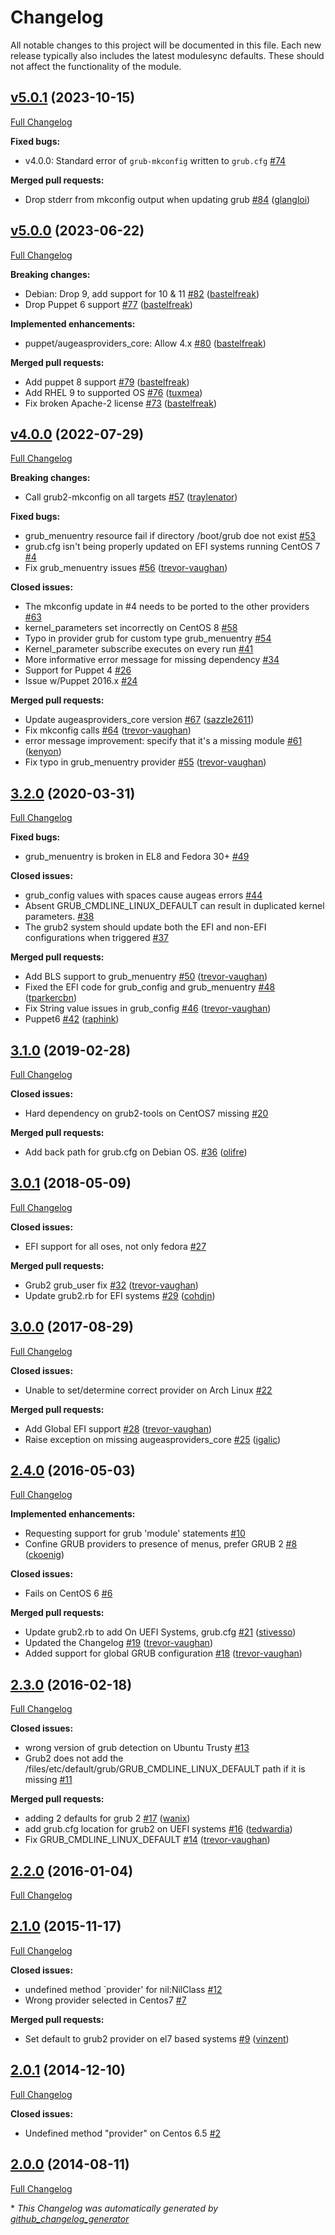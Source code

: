 # Changelog

All notable changes to this project will be documented in this file.
Each new release typically also includes the latest modulesync defaults.
These should not affect the functionality of the module.

## [v5.0.1](https://github.com/voxpupuli/puppet-augeasproviders_grub/tree/v5.0.1) (2023-10-15)

[Full Changelog](https://github.com/voxpupuli/puppet-augeasproviders_grub/compare/v5.0.0...v5.0.1)

**Fixed bugs:**

- v4.0.0: Standard error of `grub-mkconfig` written to `grub.cfg` [\#74](https://github.com/voxpupuli/puppet-augeasproviders_grub/issues/74)

**Merged pull requests:**

- Drop stderr from mkconfig output when updating grub  [\#84](https://github.com/voxpupuli/puppet-augeasproviders_grub/pull/84) ([glangloi](https://github.com/glangloi))

## [v5.0.0](https://github.com/voxpupuli/puppet-augeasproviders_grub/tree/v5.0.0) (2023-06-22)

[Full Changelog](https://github.com/voxpupuli/puppet-augeasproviders_grub/compare/v4.0.0...v5.0.0)

**Breaking changes:**

- Debian: Drop 9, add support for 10 & 11 [\#82](https://github.com/voxpupuli/puppet-augeasproviders_grub/pull/82) ([bastelfreak](https://github.com/bastelfreak))
- Drop Puppet 6 support [\#77](https://github.com/voxpupuli/puppet-augeasproviders_grub/pull/77) ([bastelfreak](https://github.com/bastelfreak))

**Implemented enhancements:**

- puppet/augeasproviders\_core: Allow 4.x [\#80](https://github.com/voxpupuli/puppet-augeasproviders_grub/pull/80) ([bastelfreak](https://github.com/bastelfreak))

**Merged pull requests:**

- Add puppet 8 support [\#79](https://github.com/voxpupuli/puppet-augeasproviders_grub/pull/79) ([bastelfreak](https://github.com/bastelfreak))
- Add RHEL 9 to supported OS [\#76](https://github.com/voxpupuli/puppet-augeasproviders_grub/pull/76) ([tuxmea](https://github.com/tuxmea))
- Fix broken Apache-2 license [\#73](https://github.com/voxpupuli/puppet-augeasproviders_grub/pull/73) ([bastelfreak](https://github.com/bastelfreak))

## [v4.0.0](https://github.com/voxpupuli/puppet-augeasproviders_grub/tree/v4.0.0) (2022-07-29)

[Full Changelog](https://github.com/voxpupuli/puppet-augeasproviders_grub/compare/3.2.0...v4.0.0)

**Breaking changes:**

- Call grub2-mkconfig on all targets [\#57](https://github.com/voxpupuli/puppet-augeasproviders_grub/pull/57) ([traylenator](https://github.com/traylenator))

**Fixed bugs:**

- grub\_menuentry resource fail if directory /boot/grub doe not exist [\#53](https://github.com/voxpupuli/puppet-augeasproviders_grub/issues/53)
- grub.cfg isn't being properly updated on EFI systems running CentOS 7 [\#4](https://github.com/voxpupuli/puppet-augeasproviders_grub/issues/4)
- Fix grub\_menuentry issues [\#56](https://github.com/voxpupuli/puppet-augeasproviders_grub/pull/56) ([trevor-vaughan](https://github.com/trevor-vaughan))

**Closed issues:**

- The mkconfig update in \#4 needs to be ported to the other providers [\#63](https://github.com/voxpupuli/puppet-augeasproviders_grub/issues/63)
- kernel\_parameters set incorrectly on CentOS 8 [\#58](https://github.com/voxpupuli/puppet-augeasproviders_grub/issues/58)
- Typo in provider grub for custom type grub\_menuentry [\#54](https://github.com/voxpupuli/puppet-augeasproviders_grub/issues/54)
- Kernel\_parameter subscribe executes on every run [\#41](https://github.com/voxpupuli/puppet-augeasproviders_grub/issues/41)
- More informative error message for missing dependency [\#34](https://github.com/voxpupuli/puppet-augeasproviders_grub/issues/34)
- Support for Puppet 4 [\#26](https://github.com/voxpupuli/puppet-augeasproviders_grub/issues/26)
- Issue w/Puppet 2016.x [\#24](https://github.com/voxpupuli/puppet-augeasproviders_grub/issues/24)

**Merged pull requests:**

- Update augeasproviders\_core version [\#67](https://github.com/voxpupuli/puppet-augeasproviders_grub/pull/67) ([sazzle2611](https://github.com/sazzle2611))
- Fix mkconfig calls [\#64](https://github.com/voxpupuli/puppet-augeasproviders_grub/pull/64) ([trevor-vaughan](https://github.com/trevor-vaughan))
- error message improvement: specify that it's a missing module [\#61](https://github.com/voxpupuli/puppet-augeasproviders_grub/pull/61) ([kenyon](https://github.com/kenyon))
- Fix typo in grub\_menuentry provider [\#55](https://github.com/voxpupuli/puppet-augeasproviders_grub/pull/55) ([trevor-vaughan](https://github.com/trevor-vaughan))

## [3.2.0](https://github.com/voxpupuli/puppet-augeasproviders_grub/tree/3.2.0) (2020-03-31)

[Full Changelog](https://github.com/voxpupuli/puppet-augeasproviders_grub/compare/3.1.0...3.2.0)

**Fixed bugs:**

- grub\_menuentry is broken in EL8 and Fedora 30+ [\#49](https://github.com/voxpupuli/puppet-augeasproviders_grub/issues/49)

**Closed issues:**

- grub\_config values with spaces cause augeas errors [\#44](https://github.com/voxpupuli/puppet-augeasproviders_grub/issues/44)
- Absent GRUB\_CMDLINE\_LINUX\_DEFAULT can result in duplicated kernel parameters. [\#38](https://github.com/voxpupuli/puppet-augeasproviders_grub/issues/38)
- The grub2 system should update both the EFI and non-EFI configurations when triggered [\#37](https://github.com/voxpupuli/puppet-augeasproviders_grub/issues/37)

**Merged pull requests:**

- Add BLS support to grub\_menuentry [\#50](https://github.com/voxpupuli/puppet-augeasproviders_grub/pull/50) ([trevor-vaughan](https://github.com/trevor-vaughan))
- Fixed the EFI code for grub\_config and grub\_menuentry [\#48](https://github.com/voxpupuli/puppet-augeasproviders_grub/pull/48) ([tparkercbn](https://github.com/tparkercbn))
- Fix String value issues in grub\_config [\#46](https://github.com/voxpupuli/puppet-augeasproviders_grub/pull/46) ([trevor-vaughan](https://github.com/trevor-vaughan))
- Puppet6 [\#42](https://github.com/voxpupuli/puppet-augeasproviders_grub/pull/42) ([raphink](https://github.com/raphink))

## [3.1.0](https://github.com/voxpupuli/puppet-augeasproviders_grub/tree/3.1.0) (2019-02-28)

[Full Changelog](https://github.com/voxpupuli/puppet-augeasproviders_grub/compare/3.0.1...3.1.0)

**Closed issues:**

- Hard dependency on grub2-tools on CentOS7 missing [\#20](https://github.com/voxpupuli/puppet-augeasproviders_grub/issues/20)

**Merged pull requests:**

- Add back path for grub.cfg on Debian OS. [\#36](https://github.com/voxpupuli/puppet-augeasproviders_grub/pull/36) ([olifre](https://github.com/olifre))

## [3.0.1](https://github.com/voxpupuli/puppet-augeasproviders_grub/tree/3.0.1) (2018-05-09)

[Full Changelog](https://github.com/voxpupuli/puppet-augeasproviders_grub/compare/3.0.0...3.0.1)

**Closed issues:**

- EFI support for all oses, not only fedora [\#27](https://github.com/voxpupuli/puppet-augeasproviders_grub/issues/27)

**Merged pull requests:**

- Grub2 grub\_user fix [\#32](https://github.com/voxpupuli/puppet-augeasproviders_grub/pull/32) ([trevor-vaughan](https://github.com/trevor-vaughan))
- Update grub2.rb for EFI systems [\#29](https://github.com/voxpupuli/puppet-augeasproviders_grub/pull/29) ([cohdjn](https://github.com/cohdjn))

## [3.0.0](https://github.com/voxpupuli/puppet-augeasproviders_grub/tree/3.0.0) (2017-08-29)

[Full Changelog](https://github.com/voxpupuli/puppet-augeasproviders_grub/compare/2.4.0...3.0.0)

**Closed issues:**

- Unable to set/determine correct provider on Arch Linux [\#22](https://github.com/voxpupuli/puppet-augeasproviders_grub/issues/22)

**Merged pull requests:**

- Add Global EFI support [\#28](https://github.com/voxpupuli/puppet-augeasproviders_grub/pull/28) ([trevor-vaughan](https://github.com/trevor-vaughan))
- Raise exception on missing augeasproviders\_core [\#25](https://github.com/voxpupuli/puppet-augeasproviders_grub/pull/25) ([igalic](https://github.com/igalic))

## [2.4.0](https://github.com/voxpupuli/puppet-augeasproviders_grub/tree/2.4.0) (2016-05-03)

[Full Changelog](https://github.com/voxpupuli/puppet-augeasproviders_grub/compare/2.3.0...2.4.0)

**Implemented enhancements:**

- Requesting support for grub 'module' statements [\#10](https://github.com/voxpupuli/puppet-augeasproviders_grub/issues/10)
- Confine GRUB providers to presence of menus, prefer GRUB 2 [\#8](https://github.com/voxpupuli/puppet-augeasproviders_grub/pull/8) ([ckoenig](https://github.com/ckoenig))

**Closed issues:**

- Fails on CentOS 6 [\#6](https://github.com/voxpupuli/puppet-augeasproviders_grub/issues/6)

**Merged pull requests:**

- Update grub2.rb to add On UEFI Systems, grub.cfg [\#21](https://github.com/voxpupuli/puppet-augeasproviders_grub/pull/21) ([stivesso](https://github.com/stivesso))
- Updated the Changelog [\#19](https://github.com/voxpupuli/puppet-augeasproviders_grub/pull/19) ([trevor-vaughan](https://github.com/trevor-vaughan))
- Added support for global GRUB configuration [\#18](https://github.com/voxpupuli/puppet-augeasproviders_grub/pull/18) ([trevor-vaughan](https://github.com/trevor-vaughan))

## [2.3.0](https://github.com/voxpupuli/puppet-augeasproviders_grub/tree/2.3.0) (2016-02-18)

[Full Changelog](https://github.com/voxpupuli/puppet-augeasproviders_grub/compare/2.2.0...2.3.0)

**Closed issues:**

- wrong version of grub detection on Ubuntu Trusty [\#13](https://github.com/voxpupuli/puppet-augeasproviders_grub/issues/13)
- Grub2 does not add the /files/etc/default/grub/GRUB\_CMDLINE\_LINUX\_DEFAULT path if it is missing [\#11](https://github.com/voxpupuli/puppet-augeasproviders_grub/issues/11)

**Merged pull requests:**

- adding 2 defaults for grub 2 [\#17](https://github.com/voxpupuli/puppet-augeasproviders_grub/pull/17) ([wanix](https://github.com/wanix))
- add grub.cfg location for grub2 on UEFI systems [\#16](https://github.com/voxpupuli/puppet-augeasproviders_grub/pull/16) ([tedwardia](https://github.com/tedwardia))
- Fix GRUB\_CMDLINE\_LINUX\_DEFAULT [\#14](https://github.com/voxpupuli/puppet-augeasproviders_grub/pull/14) ([trevor-vaughan](https://github.com/trevor-vaughan))

## [2.2.0](https://github.com/voxpupuli/puppet-augeasproviders_grub/tree/2.2.0) (2016-01-04)

[Full Changelog](https://github.com/voxpupuli/puppet-augeasproviders_grub/compare/2.1.0...2.2.0)

## [2.1.0](https://github.com/voxpupuli/puppet-augeasproviders_grub/tree/2.1.0) (2015-11-17)

[Full Changelog](https://github.com/voxpupuli/puppet-augeasproviders_grub/compare/2.0.1...2.1.0)

**Closed issues:**

- undefined method `provider' for nil:NilClass [\#12](https://github.com/voxpupuli/puppet-augeasproviders_grub/issues/12)
- Wrong provider selected in Centos7 [\#7](https://github.com/voxpupuli/puppet-augeasproviders_grub/issues/7)

**Merged pull requests:**

- Set default to grub2 provider on el7 based systems [\#9](https://github.com/voxpupuli/puppet-augeasproviders_grub/pull/9) ([vinzent](https://github.com/vinzent))

## [2.0.1](https://github.com/voxpupuli/puppet-augeasproviders_grub/tree/2.0.1) (2014-12-10)

[Full Changelog](https://github.com/voxpupuli/puppet-augeasproviders_grub/compare/2.0.0...2.0.1)

**Closed issues:**

- Undefined method "provider" on Centos 6.5 [\#2](https://github.com/voxpupuli/puppet-augeasproviders_grub/issues/2)

## [2.0.0](https://github.com/voxpupuli/puppet-augeasproviders_grub/tree/2.0.0) (2014-08-11)

[Full Changelog](https://github.com/voxpupuli/puppet-augeasproviders_grub/compare/a9a2ad1f0685c21d9f0e5fd222c12f21b029a40b...2.0.0)



\* *This Changelog was automatically generated by [github_changelog_generator](https://github.com/github-changelog-generator/github-changelog-generator)*
